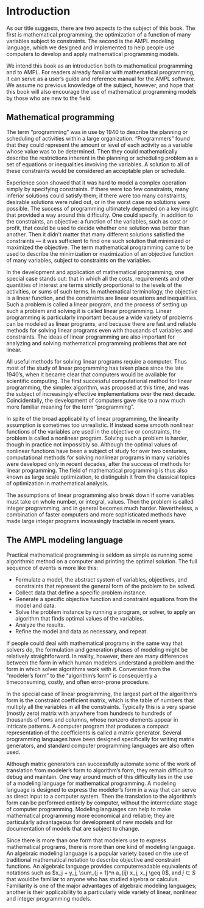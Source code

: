 # Introduction

As our title suggests, there are two aspects to the subject of this book. The first is mathematical programming, the optimization of a function of many variables subject to constraints. The second is the AMPL modeling language, which we designed and implemented to help people use computers to develop and apply mathematical programming models. 

We intend this book as an introduction both to mathematical programming and to AMPL. For readers already familiar with mathematical programming, it can serve as a user’s guide and reference manual for the AMPL software. We assume no previous knowledge of the subject, however, and hope that this book will also encourage the use of mathematical programming models by those who are new to the field. 

## Mathematical programming

The term “programming” was in use by 1940 to describe the planning or scheduling of activities within a large organization. “Programmers” found that they could represent the amount or level of each activity as a variable whose value was to be determined. Then they could mathematically describe the restrictions inherent in the planning or scheduling problem as a set of equations or inequalities involving the variables. A solution to all of these constraints would be considered an acceptable plan or schedule. 

Experience soon showed that it was hard to model a complex operation simply by specifying constraints. If there were too few constraints, many inferior solutions could satisfy them; if there were too many constraints, desirable solutions were ruled out, or in the worst case no solutions were possible. The success of programming ultimately depended on a key insight that provided a way around this difficulty. One could specify, in addition to the constraints, an objective: a function of the variables, such as cost or profit, that could be used to decide whether one solution was better than another. Then it didn’t matter that many different solutions satisfied the constraints — it was sufficient to find one such solution that minimized or maximized the objective. The term mathematical programming came to be used to describe the minimization or maximization of an objective function of many variables, subject to constraints on the variables. 

In the development and application of mathematical programming, one special case stands out: that in which all the costs, requirements and other quantities of interest are terms strictly proportional to the levels of the activities, or sums of such terms. In mathematical terminology, the objective is a linear function, and the constraints are linear equations and inequalities. Such a problem is called a linear program, and the process of setting up such a problem and solving it is called linear programming. Linear programming is particularly important because a wide variety of problems can be modeled as linear programs, and because there are fast and reliable methods for solving linear programs even with thousands of variables and constraints. The ideas of linear programming are also important for analyzing and solving mathematical programming problems that are not linear. 

All useful methods for solving linear programs require a computer. Thus most of the study of linear programming has taken place since the late 1940’s, when it became clear that computers would be available for scientific computing. The first successful computational method for linear programming, the simplex algorithm, was proposed at this time, and was the subject of increasingly effective implementations over the next decade. Coincidentally, the development of computers gave rise to a now much more familiar meaning for the term “programming”. 

In spite of the broad applicability of linear programming, the linearity assumption is sometimes too unrealistic. If instead some smooth nonlinear functions of the variables are used in the objective or constraints, the problem is called a nonlinear program. Solving such a problem is harder, though in practice not impossibly so. Although the optimal values of nonlinear functions have been a subject of study for over two centuries, computational methods for solving nonlinear programs in many variables were developed only in recent decades, after the success of methods for linear programming. The field of mathematical programming is thus also known as large scale optimization, to distinguish it from the classical topics of optimization in mathematical analysis. 

The assumptions of linear programming also break down if some variables must take on whole number, or integral, values. Then the problem is called integer programming, and in general becomes much harder. Nevertheless, a combination of faster computers and more sophisticated methods have made large integer programs increasingly tractable in recent years. 

## The AMPL modeling language

Practical mathematical programming is seldom as simple as running some algorithmic method on a computer and printing the optimal solution. The full sequence of events is more like this:

- Formulate a model, the abstract system of variables, objectives, and constraints that represent the general form of the problem to be solved.
- Collect data that define a specific problem instance.
- Generate a specific objective function and constraint equations from the model and data.
- Solve the problem instance by running a program, or solver, to apply an algorithm that finds optimal values of the variables.
- Analyze the results.
- Refine the model and data as necessary, and repeat.

If people could deal with mathematical programs in the same way that solvers do, the formulation and generation phases of modeling might be relatively straightforward. In reality, however, there are many differences between the form in which human modelers understand a problem and the form in which solver algorithms work with it. Conversion from the “modeler’s form” to the “algorithm’s form” is consequently a timeconsuming, costly, and often error-prone procedure.

In the special case of linear programming, the largest part of the algorithm’s form is the constraint coefficient matrix, which is the table of numbers that multiply all the variables in all the constraints. Typically this is a very sparse (mostly zero) matrix with anywhere from hundreds to hundreds of thousands of rows and columns, whose nonzero elements appear in intricate patterns. A computer program that produces a compact representation of the coefficients is called a matrix generator. Several programming languages have been designed specifically for writing matrix generators, and standard computer programming languages are also often used. 

Although matrix generators can successfully automate some of the work of translation from modeler’s form to algorithm’s form, they remain difficult to debug and maintain. One way around much of this difficulty lies in the use of a modeling language for mathematical programming. A modeling language is designed to express the modeler’s form in a way that can serve as direct input to a computer system. Then the translation to the algorithm’s form can be performed entirely by computer, without the intermediate stage of computer programming. Modeling languages can help to make mathematical programming more economical and reliable; they are particularly advantageous for development of new models and for documentation of models that are subject to change. 

Since there is more than one form that modelers use to express mathematical programs, there is more than one kind of modeling language. An algebraic modeling language is a popular variety based on the use of traditional mathematical notation to describe objective and constraint functions. An algebraic language provides computerreadable equivalents of notations such as $x_j + y_j, \sum_{j = 1}^n a_{ij} x_j, x_j \geq 0$, and $j \in S$ that wouldbe familiar to anyone who has studied algebra or calculus. Familiarity is one of the major advantages of algebraic modeling languages; another is their applicability to a particularly wide variety of linear, nonlinear and integer programming models.
